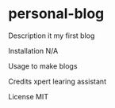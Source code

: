 # personal-blog
Description
it my first blog

Installation
N/A

Usage
to make blogs

Credits
xpert learing assistant

License
MIT